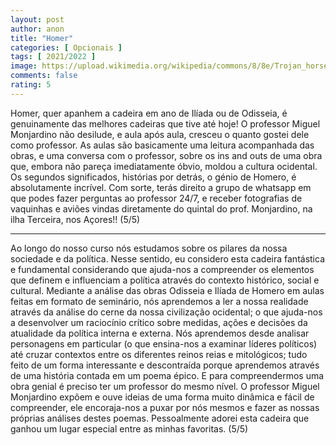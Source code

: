 ```yaml
---
layout: post
author: anon
title: "Homer"
categories: [ Opcionais ]
tags: [ 2021/2022 ]
image: https://upload.wikimedia.org/wikipedia/commons/8/8e/Trojan_horse_on_corintian_aryballos.JPG
comments: false
rating: 5
---
```


Homer, quer apanhem a cadeira em ano de Ilíada ou de Odisseia, é genuinamente das melhores cadeiras que tive até hoje! O professor Miguel Monjardino não desilude, e aula após aula, cresceu o quanto gostei dele como professor.
As aulas são basicamente uma leitura acompanhada das obras, e uma conversa com o professor, sobre os ins and outs de uma obra que, embora não pareça imediatamente óbvio, moldou a cultura ocidental. Os segundos significados, histórias por detrás, o génio de Homero, é absolutamente incrível.
Com sorte, terás direito a grupo de whatsapp em que podes fazer perguntas ao professor 24/7, e receber fotografias de vaquinhas e aviões vindas diretamente do quintal do prof. Monjardino, na ilha Terceira, nos Açores!! (5/5)

---

Ao longo do nosso curso nós estudamos sobre os pilares da nossa sociedade e da política. Nesse sentido, eu considero esta cadeira fantástica e fundamental considerando que ajuda-nos a compreender os elementos que definem e influenciam a política através do contexto histórico, social e cultural.
Mediante a análise das obras Odisseia e Ilíada de Homero em aulas feitas em formato de seminário, nós aprendemos a ler a nossa realidade através da análise do cerne da nossa civilização ocidental; o que ajuda-nos a desenvolver um raciocínio crítico sobre medidas, ações e decisões da atualidade da política interna e externa. Nós aprendemos desde analisar personagens em particular (o que ensina-nos a examinar líderes políticos) até cruzar contextos entre os diferentes reinos reias e mitológicos; tudo feito de um forma interessante e descontraída porque aprendemos através de uma história contada em um poema épico.
E para compreendermos uma obra genial é preciso ter um professor do mesmo nível. O professor Miguel Monjardino expõem e ouve ideias de uma forma muito dinâmica e fácil de compreender, ele encoraja-nos a puxar por nós mesmos e fazer as nossas próprias análises destes poemas. Pessoalmente adorei esta cadeira que ganhou um lugar especial entre as minhas favoritas. (5/5)
